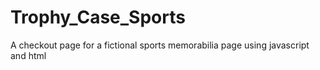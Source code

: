 # Trophy_Case_Sports
A checkout page for a fictional sports memorabilia page using javascript and html 
